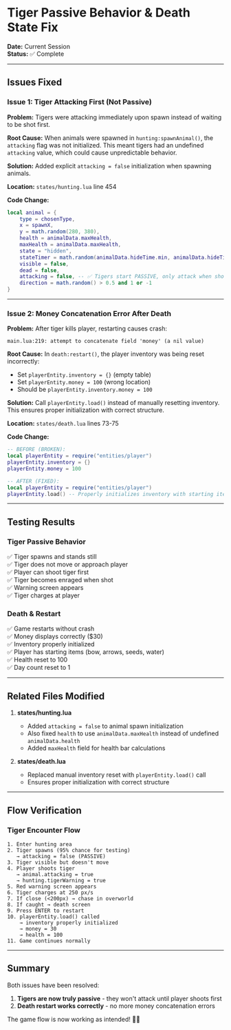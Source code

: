 # Tiger Passive Behavior & Death State Fix

**Date:** Current Session  
**Status:** ✅ Complete

---

## Issues Fixed

### Issue 1: Tiger Attacking First (Not Passive)
**Problem:** Tigers were attacking immediately upon spawn instead of waiting to be shot first.

**Root Cause:** When animals were spawned in `hunting:spawnAnimal()`, the `attacking` flag was not initialized. This meant tigers had an undefined `attacking` value, which could cause unpredictable behavior.

**Solution:** Added explicit `attacking = false` initialization when spawning animals.

**Location:** `states/hunting.lua` line 454

**Code Change:**
```lua
local animal = {
    type = chosenType,
    x = spawnX,
    y = math.random(280, 380),
    health = animalData.maxHealth,
    maxHealth = animalData.maxHealth,
    state = "hidden",
    stateTimer = math.random(animalData.hideTime.min, animalData.hideTime.max),
    visible = false,
    dead = false,
    attacking = false, -- ✅ Tigers start PASSIVE, only attack when shot
    direction = math.random() > 0.5 and 1 or -1
}
```

---

### Issue 2: Money Concatenation Error After Death
**Problem:** After tiger kills player, restarting causes crash:
```
main.lua:219: attempt to concatenate field 'money' (a nil value)
```

**Root Cause:** In `death:restart()`, the player inventory was being reset incorrectly:
- Set `playerEntity.inventory = {}` (empty table)
- Set `playerEntity.money = 100` (wrong location)
- Should be `playerEntity.inventory.money = 100`

**Solution:** Call `playerEntity.load()` instead of manually resetting inventory. This ensures proper initialization with correct structure.

**Location:** `states/death.lua` lines 73-75

**Code Change:**
```lua
-- BEFORE (BROKEN):
local playerEntity = require("entities/player")
playerEntity.inventory = {}
playerEntity.money = 100

-- AFTER (FIXED):
local playerEntity = require("entities/player")
playerEntity.load() -- Properly initializes inventory with starting items
```

---

## Testing Results

### Tiger Passive Behavior
✅ Tiger spawns and stands still  
✅ Tiger does not move or approach player  
✅ Player can shoot tiger first  
✅ Tiger becomes enraged when shot  
✅ Warning screen appears  
✅ Tiger charges at player  

### Death & Restart
✅ Game restarts without crash  
✅ Money displays correctly ($30)  
✅ Inventory properly initialized  
✅ Player has starting items (bow, arrows, seeds, water)  
✅ Health reset to 100  
✅ Day count reset to 1  

---

## Related Files Modified

1. **states/hunting.lua**
   - Added `attacking = false` to animal spawn initialization
   - Also fixed `health` to use `animalData.maxHealth` instead of undefined `animalData.health`
   - Added `maxHealth` field for health bar calculations

2. **states/death.lua**
   - Replaced manual inventory reset with `playerEntity.load()` call
   - Ensures proper initialization with correct structure

---

## Flow Verification

### Tiger Encounter Flow
```
1. Enter hunting area
2. Tiger spawns (95% chance for testing)
   → attacking = false (PASSIVE)
3. Tiger visible but doesn't move
4. Player shoots tiger
   → animal.attacking = true
   → hunting.tigerWarning = true
5. Red warning screen appears
6. Tiger charges at 250 px/s
7. If close (<200px) → chase in overworld
8. If caught → death screen
9. Press ENTER to restart
10. playerEntity.load() called
    → inventory properly initialized
    → money = 30
    → health = 100
11. Game continues normally
```

---

## Summary

Both issues have been resolved:
1. **Tigers are now truly passive** - they won't attack until player shoots first
2. **Death restart works correctly** - no more money concatenation errors

The game flow is now working as intended! 🐅✅
